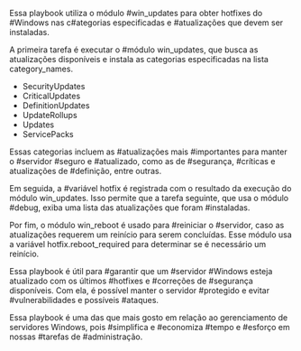 Essa playbook utiliza o módulo #win_updates para obter hotfixes do #Windows nas c#ategorias especificadas e #atualizações que devem ser instaladas.

A primeira tarefa é executar o #módulo win_updates, que busca as atualizações disponíveis e instala as categorias especificadas na lista category_names.
  - SecurityUpdates
  - CriticalUpdates
  - DefinitionUpdates
  - UpdateRollups
  - Updates
  - ServicePacks

 Essas categorias incluem as #atualizações mais #importantes para manter o #servidor #seguro e #atualizado, como as de #segurança, #críticas e atualizações de #definição, entre outras.

Em seguida, a #variável hotfix é registrada com o resultado da execução do módulo win_updates. Isso permite que a tarefa seguinte, que usa o módulo #debug, exiba uma lista das atualizações que foram #instaladas.

Por fim, o módulo win_reboot é usado para #reiniciar o #servidor, caso as atualizações requerem um reinício para serem concluídas. Esse módulo usa a variável hotfix.reboot_required para determinar se é necessário um reinício.

Essa playbook é útil para #garantir que um #servidor #Windows esteja atualizado com os últimos #hotfixes e #correções de #segurança disponíveis. Com ela, é possível manter o servidor #protegido e evitar #vulnerabilidades e possíveis #ataques.

Essa playbook é uma das que mais gosto em relação ao gerenciamento de servidores Windows, pois #simplifica e #economiza #tempo e #esforço em nossas #tarefas de #administração.
